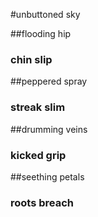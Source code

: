 #unbuttoned sky

##flooding hip
### chin slip
##peppered spray
### streak slim
##drumming veins
### kicked grip
##seething petals
### roots breach

